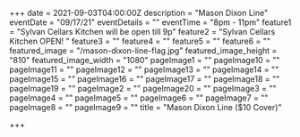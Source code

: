+++
date = 2021-09-03T04:00:00Z
description = "Mason Dixon Line"
eventDate = "09/17/21"
eventDetails = ""
eventTime = "8pm - 11pm"
feature1 = "Sylvan Cellars Kitchen will be open till 9p"
feature2 = "Sylvan Cellars Kitchen OPEN! "
feature3 = ""
feature4 = ""
feature5 = ""
feature6 = ""
featured_image = "/mason-dixon-line-flag.jpg"
featured_image_height = "810"
featured_image_width = "1080"
pageImage1 = ""
pageImage10 = ""
pageImage11 = ""
pageImage12 = ""
pageImage13 = ""
pageImage14 = ""
pageImage15 = ""
pageImage16 = ""
pageImage17 = ""
pageImage18 = ""
pageImage19 = ""
pageImage2 = ""
pageImage20 = ""
pageImage3 = ""
pageImage4 = ""
pageImage5 = ""
pageImage6 = ""
pageImage7 = ""
pageImage8 = ""
pageImage9 = ""
title = "Mason Dixon Line ($10 Cover)"

+++

